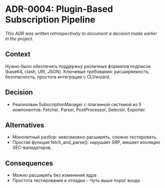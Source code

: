 # ADR-0004: Plugin-Based Subscription Pipeline

_This ADR was written retrospectively to document a decision made earlier in the project._

## Context
Нужно было обеспечить поддержку различных форматов подписок (base64, clash, URI, JSON). Ключевые требования: расширяемость, безопасность, простота интеграции с CLI/wizard.

## Decision
- Реализован SubscriptionManager с плагинной системой из 5 компонентов: Fetcher, Parser, PostProcessor, Selector, Exporter.

## Alternatives
- Монолитный разбор: невозможно расширять, сложно тестировать.
- Простая функция fetch_and_parse(): нарушает SRP, мешает изоляции SEC-валидаторов.

## Consequences
+ Можно расширять без изменения ядра
+ Простота тестирования и отладки
– Чуть выше порог входа 